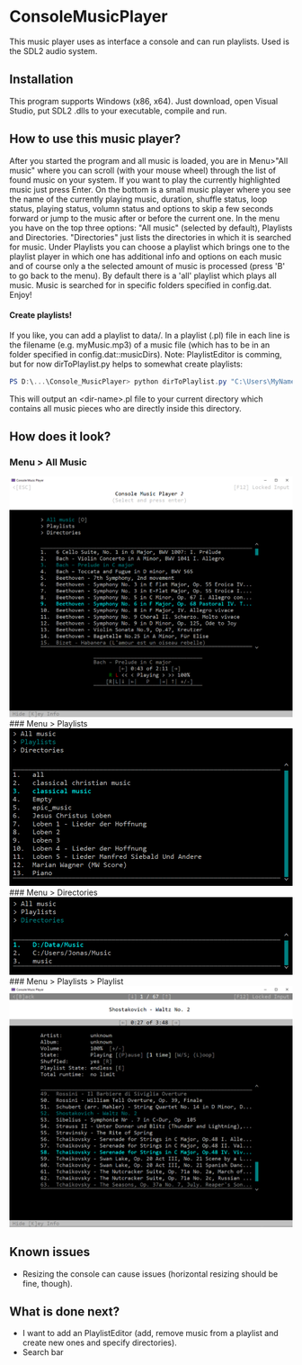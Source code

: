 # ConsoleMusicPlayer

This music player uses as interface a console and can run playlists. Used is the SDL2 audio system.

## Installation
This program supports Windows (x86, x64). Just download, open Visual Studio, put SDL2 .dlls to your executable, compile and run. 

## How to use this music player?
After you started the program and all music is loaded, you are in Menu>"All music" where you can scroll (with your mouse wheel) through the list of found music on your system. If you want to play the currently highlighted music just press Enter. On the bottom is a small music player where you see the name of the currently playing music, duration, shuffle status, loop status, playing status, volumn status and options to skip a few seconds forward or jump to the music after or before the current one.
In the menu you have on the top three options: "All music" (selected by default), Playlists and Directories. "Directories" just lists the directories in which it is searched for music. Under Playlists you can choose a playlist which brings one to the playlist player in which one has additional info and options on each music and of course only a the selected amount of music is processed (press 'B' to go back to the menu). By default there is a 'all' playlist which plays all music.
Music is searched for in specific folders specified in config.dat.
Enjoy!
#### Create playlists!
If you like, you can add a playlist to data/. In a playlist (.pl) file in each line is the filename (e.g. myMusic.mp3) of a music file (which has to be in an folder specified in config.dat::musicDirs). Note: PlaylistEditor is comming, but for now dirToPlaylist.py helps to somewhat create playlists:

```powershell
PS D:\...\Console_MusicPlayer> python dirToPlaylist.py "C:\Users\MyName\Musik"
```

This will output an \<dir-name\>.pl file to your current directory which contains all music pieces who are directly inside this directory. 

## How does it look?
### Menu > All Music
<img src="preview-imgs/consoleMusicPlayer_menuPlayingMusic.PNG" alt="consoleMusicPlayer_menuPlayingMusic"/>
### Menu > Playlists
<img src="preview-imgs/consoleMusicPlayer_menuPlaylists.PNG" alt="consoleMusicPlayer_menuPlaylists"/>
### Menu > Directories
<img src="preview-imgs/consoleMusicPlayer_menuDirectories.PNG" alt="consoleMusicPlayer_menuDirectories"/>
### Menu > Playlists > Playlist
<img src="preview-imgs/consoleMusicPlayer_playlist.PNG" alt="consoleMusicPlayer_playlist"/>

## Known issues
- Resizing the console can cause issues (horizontal resizing should be fine, though).

## What is done next?
- I want to add an PlaylistEditor (add, remove music from a playlist and create new ones and specify directories).
- Search bar
